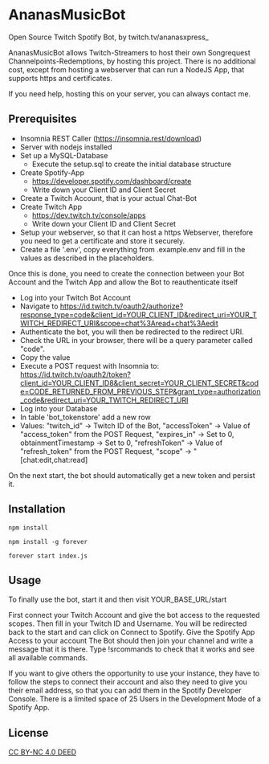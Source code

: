 # AnanasMusicBot

Open Source Twitch Spotify Bot, by twitch.tv/ananasxpress_

AnanasMusicBot allows Twitch-Streamers to host their own Songrequest Channelpoints-Redemptions, by hosting this project.
There is no additional cost, except from hosting a webserver that can run a NodeJS App, that supports https and certificates.

If you need help, hosting this on your server, you can always contact me.

## Prerequisites

- Insomnia REST Caller (https://insomnia.rest/download)
- Server with nodejs installed
- Set up a MySQL-Database
  - Execute the setup.sql to create the initial database structure
- Create Spotify-App
  - https://developer.spotify.com/dashboard/create
  - Write down your Client ID and Client Secret
- Create a Twitch Account, that is your actual Chat-Bot
- Create Twitch App
  - https://dev.twitch.tv/console/apps
  - Write down your Client ID and Client Secret
- Setup your webserver, so that it can host a https Webserver, therefore you need to get a certificate and store it securely.
- Create a file '.env', copy everything from .example.env and fill in the values as described in the placeholders.

Once this is done, you need to create the connection between your Bot Account and the Twitch App and allow the Bot to reauthenticate itself

- Log into your Twitch Bot Account
- Navigate to https://id.twitch.tv/oauth2/authorize?response_type=code&client_id=YOUR_CLIENT_ID&redirect_uri=YOUR_TWITCH_REDIRECT_URI&scope=chat%3Aread+chat%3Aedit
- Authenticate the bot, you will then be redirected to the redirect URI.
- Check the URL in your browser, there will be a query parameter called "code".
- Copy the value
- Execute a POST request with Insomnia to:
  https://id.twitch.tv/oauth2/token?client_id=YOUR_CLIENT_ID8&client_secret=YOUR_CLIENT_SECRET&code=CODE_RETURNED_FROM_PREVIOUS_STEP&grant_type=authorization_code&redirect_uri=YOUR_TWITCH_REDIRECT_URI
- Log into your Database
- In table 'bot_tokenstore' add a new row
- Values: "twitch_id" -> Twitch ID of the Bot, "accessToken" -> Value of "access_token" from the POST Request, "expires_in" -> Set to 0, obtainmentTimestamp -> Set to 0, "refreshToken" -> Value of "refresh_token" from the POST Request, "scope" -> "[chat:edit,chat:read] 

On the next start, the bot should automatically get a new token and persist it.

## Installation

```
npm install
```

```
npm install -g forever
```

```
forever start index.js
```

## Usage

To finally use the bot, start it and then visit YOUR_BASE_URL/start

First connect your Twitch Account and give the bot access to the requested scopes. 
Then fill in your Twitch ID and Username.
You will be redirected back to the start and can click on Connect to Spotify.
Give the Spotify App Access to your account
The Bot should then join your channel and write a message that it is there. Type !srcommands to check that it works and see all available commands.

If you want to give others the opportunity to use your instance, they have to follow the steps to connect their account and also they need to give you their email address, so that you can add them in the Spotify Developer Console.
There is a limited space of 25 Users in the Development Mode of a Spotify App.

## License

[CC BY-NC 4.0 DEED](https://creativecommons.org/licenses/by-nc/4.0/)
